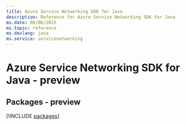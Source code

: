 ```yaml
---
title: Azure Service Networking SDK for Java
description: Reference for Azure Service Networking SDK for Java
ms.date: 08/06/2025
ms.topic: reference
ms.devlang: java
ms.service: servicenetworking
---
```

# Azure Service Networking SDK for Java - preview
## Packages - preview
[!INCLUDE [packages](service-networking-index.md)]